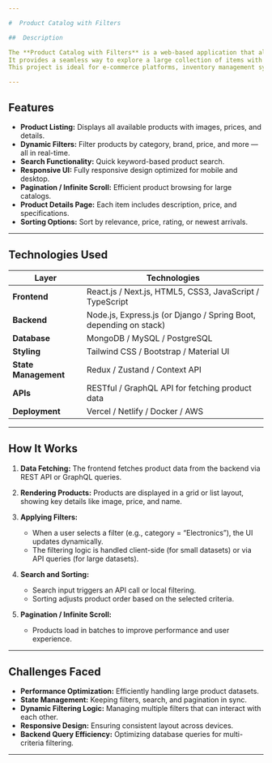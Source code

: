 ```yaml
---

#  Product Catalog with Filters

##  Description

The **Product Catalog with Filters** is a web-based application that allows users to browse, search, and filter products efficiently.
It provides a seamless way to explore a large collection of items with multiple filtering options (e.g., by category, price range, brand, and rating).
This project is ideal for e-commerce platforms, inventory management systems, or any application that requires product discovery functionality.

---
```


##  Features

* **Product Listing:** Displays all available products with images, prices, and details.
* **Dynamic Filters:** Filter products by category, brand, price, and more — all in real-time.
* **Search Functionality:** Quick keyword-based product search.
* **Responsive UI:** Fully responsive design optimized for mobile and desktop.
* **Pagination / Infinite Scroll:** Efficient product browsing for large catalogs.
* **Product Details Page:** Each item includes description, price, and specifications.
* **Sorting Options:** Sort by relevance, price, rating, or newest arrivals.

---

##  Technologies Used

| Layer                | Technologies                                                      |
| -------------------- | ----------------------------------------------------------------- |
| **Frontend**         | React.js / Next.js, HTML5, CSS3, JavaScript / TypeScript          |
| **Backend**          | Node.js, Express.js (or Django / Spring Boot, depending on stack) |
| **Database**         | MongoDB / MySQL / PostgreSQL                                      |
| **Styling**          | Tailwind CSS / Bootstrap / Material UI                            |
| **State Management** | Redux / Zustand / Context API                                     |
| **APIs**             | RESTful / GraphQL API for fetching product data                   |
| **Deployment**       | Vercel / Netlify / Docker / AWS                                   |

---

##  How It Works

1. **Data Fetching:**
   The frontend fetches product data from the backend via REST API or GraphQL queries.

2. **Rendering Products:**
   Products are displayed in a grid or list layout, showing key details like image, price, and name.

3. **Applying Filters:**

   * When a user selects a filter (e.g., category = “Electronics”), the UI updates dynamically.
   * The filtering logic is handled client-side (for small datasets) or via API queries (for large datasets).

4. **Search and Sorting:**

   * Search input triggers an API call or local filtering.
   * Sorting adjusts product order based on the selected criteria.

5. **Pagination / Infinite Scroll:**

   * Products load in batches to improve performance and user experience.

---

##  Challenges Faced

* **Performance Optimization:** Efficiently handling large product datasets.
* **State Management:** Keeping filters, search, and pagination in sync.
* **Dynamic Filtering Logic:** Managing multiple filters that can interact with each other.
* **Responsive Design:** Ensuring consistent layout across devices.
* **Backend Query Efficiency:** Optimizing database queries for multi-criteria filtering.

---


